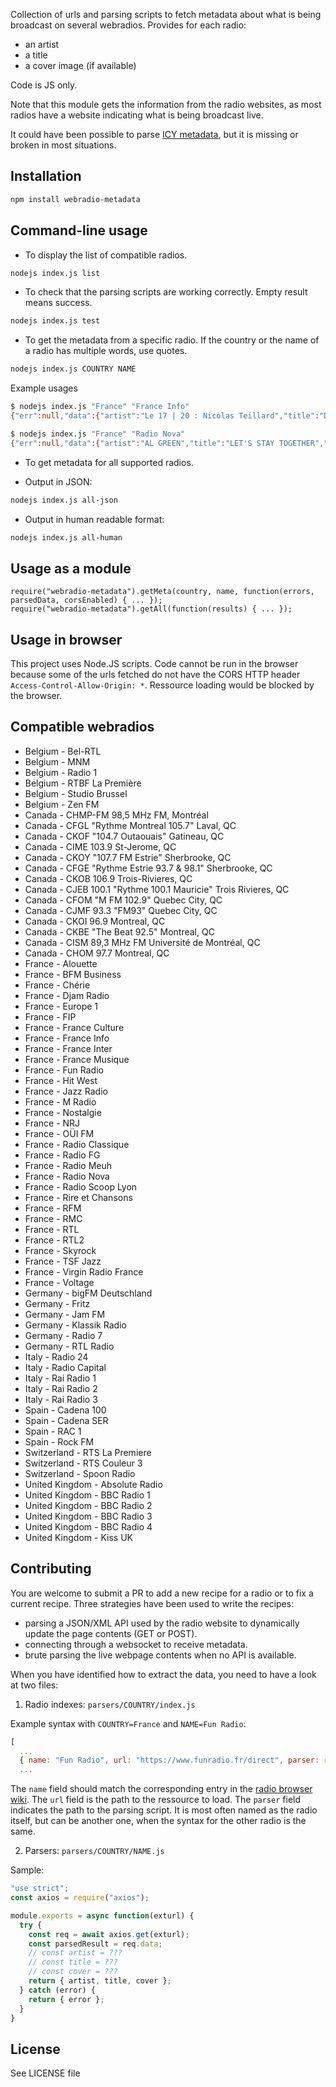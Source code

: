 Collection of urls and parsing scripts to fetch metadata about what is being broadcast on several webradios. Provides for each radio:
* an artist
* a title
* a cover image (if available)

Code is JS only.

Note that this module gets the information from the radio websites, as most radios have a website indicating what is being broadcast live.

It could have been possible to parse [ICY metadata](http://www.smackfu.com/stuff/programming/shoutcast.html), but it is missing or broken in most situations.

## Installation
```sh
npm install webradio-metadata
```

## Command-line usage
* To display the list of compatible radios.
```sh
nodejs index.js list
```

* To check that the parsing scripts are working correctly. Empty result means success.
```sh
nodejs index.js test
```

* To get the metadata from a specific radio. If the country or the name of a radio has multiple words, use quotes.
```sh
nodejs index.js COUNTRY NAME
```
Example usages
```sh
$ nodejs index.js "France" "France Info"
{"err":null,"data":{"artist":"Le 17 | 20 : Nicolas Teillard","title":"Droit à l'erreur - Guillaume Poitrinal"},"corsEnabled":false}
```
```sh
$ nodejs index.js "France" "Radio Nova"
{"err":null,"data":{"artist":"AL GREEN","title":"LET'S STAY TOGETHER","cover":"https://nova.fr/sites/default/files/CQCT/2017-07/al-green-lets-stay-together-2893.jpeg"},"corsEnabled":true}
```

* To get metadata for all supported radios.
- Output in JSON:
```sh
nodejs index.js all-json
```
- Output in human readable format:
```sh
nodejs index.js all-human
```

## Usage as a module
```nodejs
require("webradio-metadata").getMeta(country, name, function(errors, parsedData, corsEnabled) { ... });
require("webradio-metadata").getAll(function(results) { ... });
```

## Usage in browser
This project uses Node.JS scripts. Code cannot be run in the browser because some of the urls fetched do not have the CORS HTTP header ```Access-Control-Allow-Origin: *```. Ressource loading would be blocked by the browser.

## Compatible webradios
* Belgium - Bel-RTL
* Belgium - MNM
* Belgium - Radio 1
* Belgium - RTBF La Première
* Belgium - Studio Brussel
* Belgium - Zen FM
* Canada - CHMP-FM 98,5 MHz FM, Montréal
* Canada - CFGL "Rythme Montreal 105.7" Laval, QC
* Canada - CKOF "104.7 Outaouais" Gatineau, QC
* Canada - CIME 103.9 St-Jerome, QC
* Canada - CKOY "107.7 FM Estrie" Sherbrooke, QC
* Canada - CFGE "Rythme Estrie 93.7 & 98.1" Sherbrooke, QC
* Canada - CKOB 106.9 Trois-Rivieres, QC
* Canada - CJEB 100.1 "Rythme 100.1 Mauricie" Trois Rivieres, QC
* Canada - CFOM "M FM 102.9" Quebec City, QC
* Canada - CJMF 93.3 "FM93" Quebec City, QC
* Canada - CKOI 96.9 Montreal, QC
* Canada - CKBE "The Beat 92.5" Montreal, QC
* Canada - CISM 89,3 MHz FM Université de Montréal, QC
* Canada - CHOM 97.7 Montreal, QC
* France - Alouette
* France - BFM Business
* France - Chérie
* France - Djam Radio
* France - Europe 1
* France - FIP
* France - France Culture
* France - France Info
* France - France Inter
* France - France Musique
* France - Fun Radio
* France - Hit West
* France - Jazz Radio
* France - M Radio
* France - Nostalgie
* France - NRJ
* France - OÜI FM
* France - Radio Classique
* France - Radio FG
* France - Radio Meuh
* France - Radio Nova
* France - Radio Scoop Lyon
* France - Rire et Chansons
* France - RFM
* France - RMC
* France - RTL
* France - RTL2
* France - Skyrock
* France - TSF Jazz
* France - Virgin Radio France
* France - Voltage
* Germany - bigFM Deutschland
* Germany - Fritz
* Germany - Jam FM
* Germany - Klassik Radio
* Germany - Radio 7
* Germany - RTL Radio
* Italy - Radio 24
* Italy - Radio Capital
* Italy - Rai Radio 1
* Italy - Rai Radio 2
* Italy - Rai Radio 3
* Spain - Cadena 100
* Spain - Cadena SER
* Spain - RAC 1
* Spain - Rock FM
* Switzerland - RTS La Premiere
* Switzerland - RTS Couleur 3
* Switzerland - Spoon Radio
* United Kingdom - Absolute Radio
* United Kingdom - BBC Radio 1
* United Kingdom - BBC Radio 2
* United Kingdom - BBC Radio 3
* United Kingdom - BBC Radio 4
* United Kingdom - Kiss UK

## Contributing
You are welcome to submit a PR to add a new recipe for a radio or to fix a current recipe.
Three strategies have been used to write the recipes:
* parsing a JSON/XML API used by the radio website to dynamically update the page contents (GET or POST).
* connecting through a websocket to receive metadata.
* brute parsing the live webpage contents when no API is available.

When you have identified how to extract the data, you need to have a look at two files:
1) Radio indexes: ```parsers/COUNTRY/index.js```

Example syntax with ```COUNTRY=France``` and ```NAME=Fun Radio```:
```javascript
[
  ...
  { name: "Fun Radio", url: "https://www.funradio.fr/direct", parser: require("./RTL2") },
  ...
```
The ```name``` field should match the corresponding entry in the [radio browser wiki](http://www.radio-browser.info/gui/#/).
The ```url``` field is the path to the ressource to load.
The ```parser``` field indicates the path to the parsing script. It is most often named as the radio itself, but can be another one, when the syntax for the other radio is the same.

2) Parsers: ```parsers/COUNTRY/NAME.js```

Sample:
```javascript
"use strict";
const axios = require("axios");

module.exports = async function(exturl) {
  try {
    const req = await axios.get(exturl);
    const parsedResult = req.data;
    // const artist = ???
    // const title = ???
    // const cover = ???
    return { artist, title, cover };
  } catch (error) {
    return { error };
  }
}
```

## License
See LICENSE file
